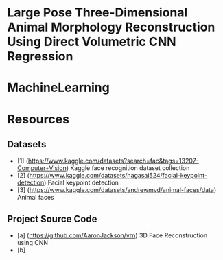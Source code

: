 
# Large Pose Three-Dimensional Animal Morphology Reconstruction Using Direct Volumetric CNN Regression


# MachineLearning



# Resources
## Datasets
* [1] (https://www.kaggle.com/datasets?search=fac&tags=13207-Computer+Vision) Kaggle face recognition dataset collection
* [2] (https://www.kaggle.com/datasets/nagasai524/facial-keypoint-detection) Facial keypoint detection
* [3] (https://www.kaggle.com/datasets/andrewmvd/animal-faces/data) Animal faces
## Project Source Code
* [a] (https://github.com/AaronJackson/vrn) 3D Face Reconstruction using CNN
* [b] 

